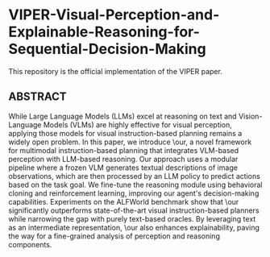 # VIPER-Visual-Perception-and-Explainable-Reasoning-for-Sequential-Decision-Making
This repository is the official implementation of the VIPER paper.

## ABSTRACT

While Large Language Models (LLMs) excel at reasoning on text and Vision-Language Models (VLMs) are highly effective for visual perception, applying those models for  visual instruction-based planning remains a widely open problem. 
In this paper, we introduce \our, a novel framework for multimodal instruction-based planning that integrates VLM-based perception with LLM-based reasoning. Our approach uses a modular pipeline where a frozen VLM generates textual descriptions of image observations, which are then processed by an LLM policy to predict actions based on the task goal. We fine-tune the reasoning module using behavioral cloning and reinforcement learning, improving our agent's decision-making capabilities.
Experiments on the ALFWorld benchmark show that \our significantly outperforms state-of-the-art visual instruction-based planners while narrowing the gap with purely text-based oracles.  By leveraging text as an intermediate representation, \our also enhances explainability, paving the way for a fine-grained analysis of perception and reasoning components. 